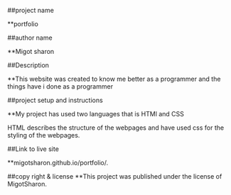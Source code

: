##project name

**portfolio

##author name

**Migot sharon

##Description

**This website was created to know me better as a programmer and the things have  i done  as a programmer

##project setup and instructions

**My project has used two languages that is HTMl and CSS

HTML describes the structure of the webpages  and have used css for the styling of the webpages.

##Link to live site

**migotsharon.github.io/portfolio/.

##copy right & license
**This project was published under the license of MigotSharon.


